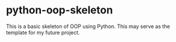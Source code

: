 # python-oop-skeleton
This is a basic skeleton of OOP using Python. This may serve as the template for my future project.
